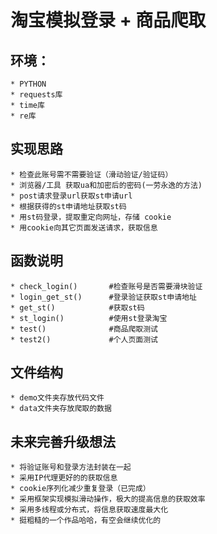 # 淘宝模拟登录 + 商品爬取

## 环境：

	* PYTHON
	* requests库
	* time库
	* re库

## 实现思路

	* 检查此账号需不需要验证（滑动验证/验证码）
	* 浏览器/工具 获取ua和加密后的密码(一劳永逸的方法)
	* post请求登录url获取st申请url
	* 根据获得的st申请地址获取st码
	* 用st码登录，提取重定向网址，存储 cookie
	* 用cookie向其它页面发送请求，获取信息

## 函数说明

	* check_login()       #检查账号是否需要滑块验证
	* login_get_st()      #登录验证获取st申请地址
	* get_st()            #获取st码
	* st_login()          #使用st登录淘宝
	* test()              #商品爬取测试
	* test2()             #个人页面测试

## 文件结构

	* demo文件夹存放代码文件
	* data文件夹存放爬取的数据

## 未来完善升级想法

	* 将验证账号和登录方法封装在一起
	* 采用IP代理更好的的获取信息
	* cookie序列化减少重复登录（已完成）
	* 采用框架实现模拟滑动操作，极大的提高信息的获取效率
	* 采用多线程或分布式，将信息获取速度最大化
	* 挺粗糙的一个作品哈哈，有空会继续优化的